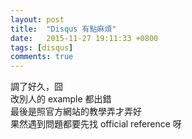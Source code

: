 ```yaml
---
layout: post
title:  "Disqus 有點麻煩"
date:   2015-11-27 19:11:33 +0800
tags: [disqus]
comments: true
---
```

調了好久，囧  
改別人的 example 都出錯  
最後是照官方網站的教學弄才弄好  
果然遇到問題都要先找 official reference 呀  
